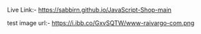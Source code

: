 Live Link:- https://sabbirn.github.io/JavaScript-Shop-main


test image url:- https://i.ibb.co/GxvSQTW/www-raivargo-com.png 
